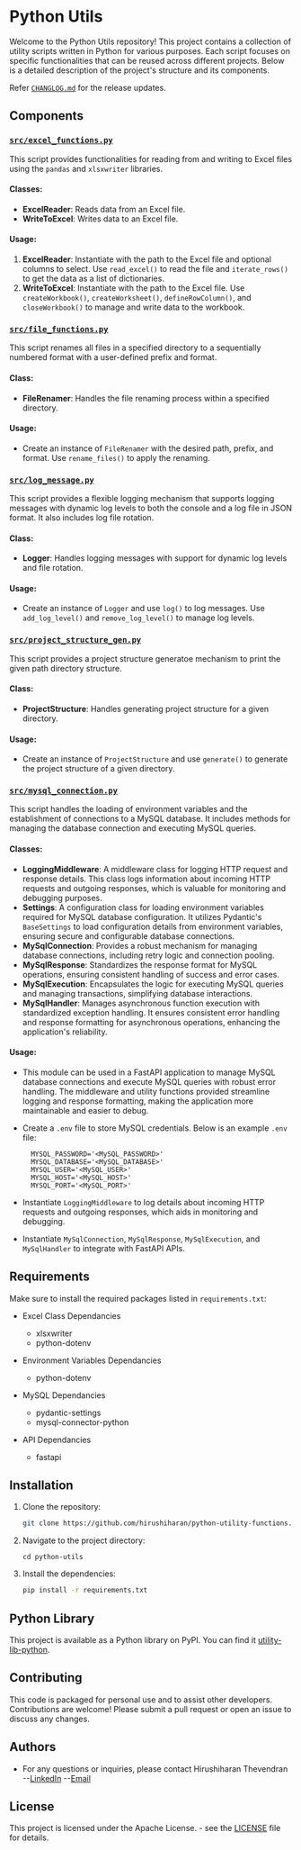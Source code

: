 # Python Utils

Welcome to the Python Utils repository! This project contains a collection of utility scripts written in Python for various purposes. Each script focuses on specific functionalities that can be reused across different projects. Below is a detailed description of the project's structure and its components.

Refer [`CHANGLOG.md`](../../CHANGELOG.md) for the release updates.

## Components

### [`src/excel_functions.py`](src/excel_functions.py)

This script provides functionalities for reading from and writing to Excel files using the `pandas` and `xlsxwriter` libraries.

#### Classes:
- **ExcelReader**: Reads data from an Excel file.
- **WriteToExcel**: Writes data to an Excel file.

#### Usage:
1. **ExcelReader**: Instantiate with the path to the Excel file and optional columns to select. Use `read_excel()` to read the file and `iterate_rows()` to get the data as a list of dictionaries.
2. **WriteToExcel**: Instantiate with the path to the Excel file. Use `createWorkbook()`, `createWorksheet()`, `defineRowColumn()`, and `closeWorkbook()` to manage and write data to the workbook.

### [`src/file_functions.py`](src/file_functions.py)

This script renames all files in a specified directory to a sequentially numbered format with a user-defined prefix and format.

#### Class:
- **FileRenamer**: Handles the file renaming process within a specified directory.

#### Usage:
- Create an instance of `FileRenamer` with the desired path, prefix, and format. Use `rename_files()` to apply the renaming.

### [`src/log_message.py`](src/log_message.py)

This script provides a flexible logging mechanism that supports logging messages with dynamic log levels to both the console and a log file in JSON format. It also includes log file rotation.

#### Class:
- **Logger**: Handles logging messages with support for dynamic log levels and file rotation.

#### Usage:
- Create an instance of `Logger` and use `log()` to log messages. Use `add_log_level()` and `remove_log_level()` to manage log levels.

### [`src/project_structure_gen.py`](src/project_structure_gen.py)

This script provides a project structure generatoe mechanism to print the given path directory structure.

#### Class:
- **ProjectStructure**: Handles generating project structure for a given directory.

#### Usage:
- Create an instance of `ProjectStructure` and use `generate()` to generate the project structure of a given directory.

### [`src/mysql_connection.py`](src/mysql_connection.py)

This script handles the loading of environment variables and the establishment of connections to a MySQL database. It includes methods for managing the database connection and executing MySQL queries.

#### Classes:
- **LoggingMiddleware**: A middleware class for logging HTTP request and response details. This class logs information about incoming HTTP requests and outgoing responses, which is valuable for monitoring and debugging purposes.
- **Settings**: A configuration class for loading environment variables required for MySQL database configuration. It utilizes Pydantic's `BaseSettings` to load configuration details from environment variables, ensuring secure and configurable database connections.
- **MySqlConnection**: Provides a robust mechanism for managing database connections, including retry logic and connection pooling.
- **MySqlResponse**: Standardizes the response format for MySQL operations, ensuring consistent handling of success and error cases.
- **MySqlExecution**: Encapsulates the logic for executing MySQL queries and managing transactions, simplifying database interactions.
- **MySqlHandler**: Manages asynchronous function execution with standardized exception handling. It ensures consistent error handling and response formatting for asynchronous operations, enhancing the application's reliability.

#### Usage:
- This module can be used in a FastAPI application to manage MySQL database connections and execute MySQL queries with robust error handling. The middleware and utility functions provided streamline logging and response formatting, making the application more maintainable and easier to debug.
- Create a `.env` file to store MySQL credentials. Below is an example `.env` file:

        MYSQL_PASSWORD='<MySQL_PASSWORD>'
        MYSQL_DATABASE='<MySQL_DATABASE>'
        MYSQL_USER='<MySQL_USER>'
        MYSQL_HOST='<MySQL_HOST>'
        MYSQL_PORT='<MySQL_PORT>'

- Instantiate `LoggingMiddleware` to log details about incoming HTTP requests and outgoing responses, which aids in monitoring and debugging.
- Instantiate `MySqlConnection`, `MySqlResponse`, `MySqlExecution`, and `MySqlHandler` to integrate with FastAPI APIs.
 

## Requirements

Make sure to install the required packages listed in `requirements.txt`:

- Excel Class Dependancies
    - xlsxwriter
    - python-dotenv

- Environment Variables Dependancies
    - python-dotenv

- MySQL Dependancies
    - pydantic-settings
    - mysql-connector-python

- API Dependancies
    - fastapi

## Installation

1. Clone the repository:
   ```bash
   git clone https://github.com/hirushiharan/python-utility-functions.git
   ```
2. Navigate to the project directory:
    ```
    cd python-utils
    ```
3. Install the dependencies:
    ```bash
    pip install -r requirements.txt
    ```    

## Python Library

This project is available as a Python library on PyPI. You can find it [utility-lib-python](https://pypi.org/project/py-utility-scripts/).

## Contributing

This code is packaged for personal use and to assist other developers. Contributions are welcome! Please submit a pull request or open an issue to discuss any changes.

## Authors

- For any questions or inquiries, please contact Hirushiharan Thevendran 
    --[LinkedIn](https://www.linkedin.com/in/hirushiharan-thevendran-a08a82152?lipi=urn%3Ali%3Apage%3Ad_flagship3_profile_view_base_contact_details%3B54o2t%2B3cRw6IQKiNxmk27A%3D%3D)
    --[Email](hirushiharant@gmail.com)

## License

This project is licensed under the Apache License. - see the [LICENSE](LICENSE) file for details.